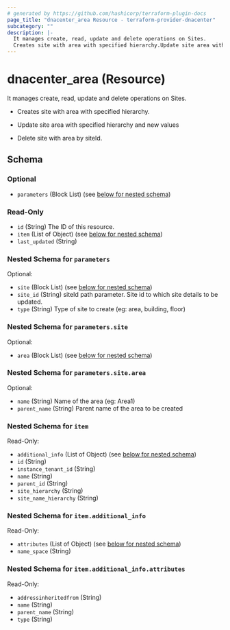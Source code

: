 ```yaml
---
# generated by https://github.com/hashicorp/terraform-plugin-docs
page_title: "dnacenter_area Resource - terraform-provider-dnacenter"
subcategory: ""
description: |-
  It manages create, read, update and delete operations on Sites.
  Creates site with area with specified hierarchy.Update site area with specified hierarchy and new valuesDelete site with area by siteId.
---
```


# dnacenter_area (Resource)

It manages create, read, update and delete operations on Sites.

- Creates site with area with specified hierarchy.

- Update site area with specified hierarchy and new values

- Delete site with area by siteId.



<!-- schema generated by tfplugindocs -->
## Schema

### Optional

- `parameters` (Block List) (see [below for nested schema](#nestedblock--parameters))

### Read-Only

- `id` (String) The ID of this resource.
- `item` (List of Object) (see [below for nested schema](#nestedatt--item))
- `last_updated` (String)

<a id="nestedblock--parameters"></a>
### Nested Schema for `parameters`

Optional:

- `site` (Block List) (see [below for nested schema](#nestedblock--parameters--site))
- `site_id` (String) siteId path parameter. Site id to which site details to be updated.
- `type` (String) Type of site to create (eg: area, building, floor)

<a id="nestedblock--parameters--site"></a>
### Nested Schema for `parameters.site`

Optional:

- `area` (Block List) (see [below for nested schema](#nestedblock--parameters--site--area))

<a id="nestedblock--parameters--site--area"></a>
### Nested Schema for `parameters.site.area`

Optional:

- `name` (String) Name of the area (eg: Area1)
- `parent_name` (String) Parent name of the area to be created




<a id="nestedatt--item"></a>
### Nested Schema for `item`

Read-Only:

- `additional_info` (List of Object) (see [below for nested schema](#nestedobjatt--item--additional_info))
- `id` (String)
- `instance_tenant_id` (String)
- `name` (String)
- `parent_id` (String)
- `site_hierarchy` (String)
- `site_name_hierarchy` (String)

<a id="nestedobjatt--item--additional_info"></a>
### Nested Schema for `item.additional_info`

Read-Only:

- `attributes` (List of Object) (see [below for nested schema](#nestedobjatt--item--additional_info--attributes))
- `name_space` (String)

<a id="nestedobjatt--item--additional_info--attributes"></a>
### Nested Schema for `item.additional_info.attributes`

Read-Only:

- `addressinheritedfrom` (String)
- `name` (String)
- `parent_name` (String)
- `type` (String)
